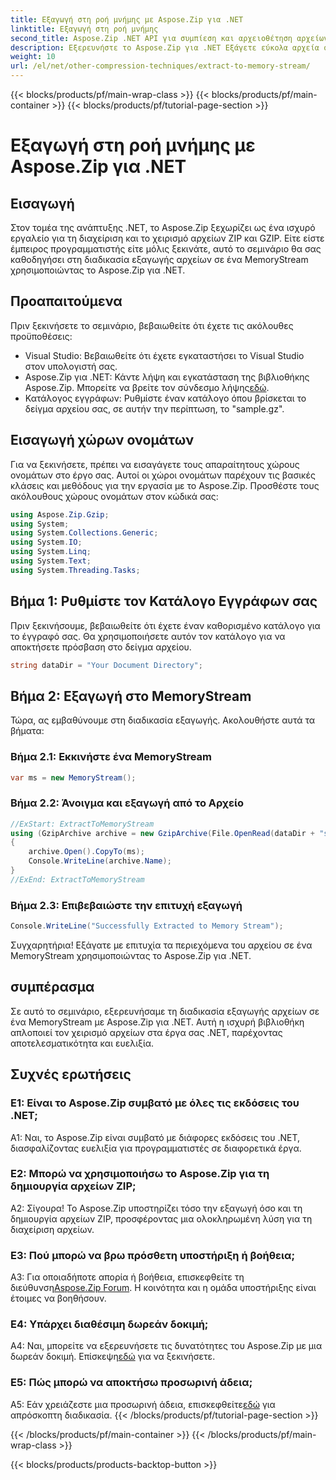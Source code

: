 ```yaml
---
title: Εξαγωγή στη ροή μνήμης με Aspose.Zip για .NET
linktitle: Εξαγωγή στη ροή μνήμης
second_title: Aspose.Zip .NET API για συμπίεση και αρχειοθέτηση αρχείων
description: Εξερευνήστε το Aspose.Zip για .NET Εξάγετε εύκολα αρχεία σε ένα MemoryStream σε αυτόν τον οδηγό βήμα προς βήμα. Αναβαθμίστε την ανάπτυξη .NET με ευκολία.
weight: 10
url: /el/net/other-compression-techniques/extract-to-memory-stream/
---
```


{{< blocks/products/pf/main-wrap-class >}}
{{< blocks/products/pf/main-container >}}
{{< blocks/products/pf/tutorial-page-section >}}

# Εξαγωγή στη ροή μνήμης με Aspose.Zip για .NET

## Εισαγωγή

Στον τομέα της ανάπτυξης .NET, το Aspose.Zip ξεχωρίζει ως ένα ισχυρό εργαλείο για τη διαχείριση και το χειρισμό αρχείων ZIP και GZIP. Είτε είστε έμπειρος προγραμματιστής είτε μόλις ξεκινάτε, αυτό το σεμινάριο θα σας καθοδηγήσει στη διαδικασία εξαγωγής αρχείων σε ένα MemoryStream χρησιμοποιώντας το Aspose.Zip για .NET.

## Προαπαιτούμενα

Πριν ξεκινήσετε το σεμινάριο, βεβαιωθείτε ότι έχετε τις ακόλουθες προϋποθέσεις:

- Visual Studio: Βεβαιωθείτε ότι έχετε εγκαταστήσει το Visual Studio στον υπολογιστή σας.
-  Aspose.Zip για .NET: Κάντε λήψη και εγκατάσταση της βιβλιοθήκης Aspose.Zip. Μπορείτε να βρείτε τον σύνδεσμο λήψης[εδώ](https://releases.aspose.com/zip/net/).
- Κατάλογος εγγράφων: Ρυθμίστε έναν κατάλογο όπου βρίσκεται το δείγμα αρχείου σας, σε αυτήν την περίπτωση, το "sample.gz".

## Εισαγωγή χώρων ονομάτων

Για να ξεκινήσετε, πρέπει να εισαγάγετε τους απαραίτητους χώρους ονομάτων στο έργο σας. Αυτοί οι χώροι ονομάτων παρέχουν τις βασικές κλάσεις και μεθόδους για την εργασία με το Aspose.Zip. Προσθέστε τους ακόλουθους χώρους ονομάτων στον κώδικά σας:

```csharp
using Aspose.Zip.Gzip;
using System;
using System.Collections.Generic;
using System.IO;
using System.Linq;
using System.Text;
using System.Threading.Tasks;
```

## Βήμα 1: Ρυθμίστε τον Κατάλογο Εγγράφων σας

Πριν ξεκινήσουμε, βεβαιωθείτε ότι έχετε έναν καθορισμένο κατάλογο για το έγγραφό σας. Θα χρησιμοποιήσετε αυτόν τον κατάλογο για να αποκτήσετε πρόσβαση στο δείγμα αρχείου.

```csharp
string dataDir = "Your Document Directory";
```

## Βήμα 2: Εξαγωγή στο MemoryStream

Τώρα, ας εμβαθύνουμε στη διαδικασία εξαγωγής. Ακολουθήστε αυτά τα βήματα:

### Βήμα 2.1: Εκκινήστε ένα MemoryStream

```csharp
var ms = new MemoryStream();
```

### Βήμα 2.2: Άνοιγμα και εξαγωγή από το Αρχείο

```csharp
//ExStart: ExtractToMemoryStream
using (GzipArchive archive = new GzipArchive(File.OpenRead(dataDir + "sample.gz")))
{
    archive.Open().CopyTo(ms);
    Console.WriteLine(archive.Name);
}
//ExEnd: ExtractToMemoryStream
```

### Βήμα 2.3: Επιβεβαιώστε την επιτυχή εξαγωγή

```csharp
Console.WriteLine("Successfully Extracted to Memory Stream");
```

Συγχαρητήρια! Εξάγατε με επιτυχία τα περιεχόμενα του αρχείου σε ένα MemoryStream χρησιμοποιώντας το Aspose.Zip για .NET.

## συμπέρασμα

Σε αυτό το σεμινάριο, εξερευνήσαμε τη διαδικασία εξαγωγής αρχείων σε ένα MemoryStream με Aspose.Zip για .NET. Αυτή η ισχυρή βιβλιοθήκη απλοποιεί τον χειρισμό αρχείων στα έργα σας .NET, παρέχοντας αποτελεσματικότητα και ευελιξία.

## Συχνές ερωτήσεις

### Ε1: Είναι το Aspose.Zip συμβατό με όλες τις εκδόσεις του .NET;

A1: Ναι, το Aspose.Zip είναι συμβατό με διάφορες εκδόσεις του .NET, διασφαλίζοντας ευελιξία για προγραμματιστές σε διαφορετικά έργα.

### Ε2: Μπορώ να χρησιμοποιήσω το Aspose.Zip για τη δημιουργία αρχείων ZIP;

Α2: Σίγουρα! Το Aspose.Zip υποστηρίζει τόσο την εξαγωγή όσο και τη δημιουργία αρχείων ZIP, προσφέροντας μια ολοκληρωμένη λύση για τη διαχείριση αρχείων.

### Ε3: Πού μπορώ να βρω πρόσθετη υποστήριξη ή βοήθεια;

 A3: Για οποιαδήποτε απορία ή βοήθεια, επισκεφθείτε τη διεύθυνση[Aspose.Zip Forum](https://forum.aspose.com/c/zip/37). Η κοινότητα και η ομάδα υποστήριξης είναι έτοιμες να βοηθήσουν.

### Ε4: Υπάρχει διαθέσιμη δωρεάν δοκιμή;

 A4: Ναι, μπορείτε να εξερευνήσετε τις δυνατότητες του Aspose.Zip με μια δωρεάν δοκιμή. Επίσκεψη[εδώ](https://releases.aspose.com/) για να ξεκινήσετε.

### Ε5: Πώς μπορώ να αποκτήσω προσωρινή άδεια;

 A5: Εάν χρειάζεστε μια προσωρινή άδεια, επισκεφθείτε[εδώ](https://purchase.aspose.com/temporary-license/) για απρόσκοπτη διαδικασία.
{{< /blocks/products/pf/tutorial-page-section >}}

{{< /blocks/products/pf/main-container >}}
{{< /blocks/products/pf/main-wrap-class >}}

{{< blocks/products/products-backtop-button >}}
